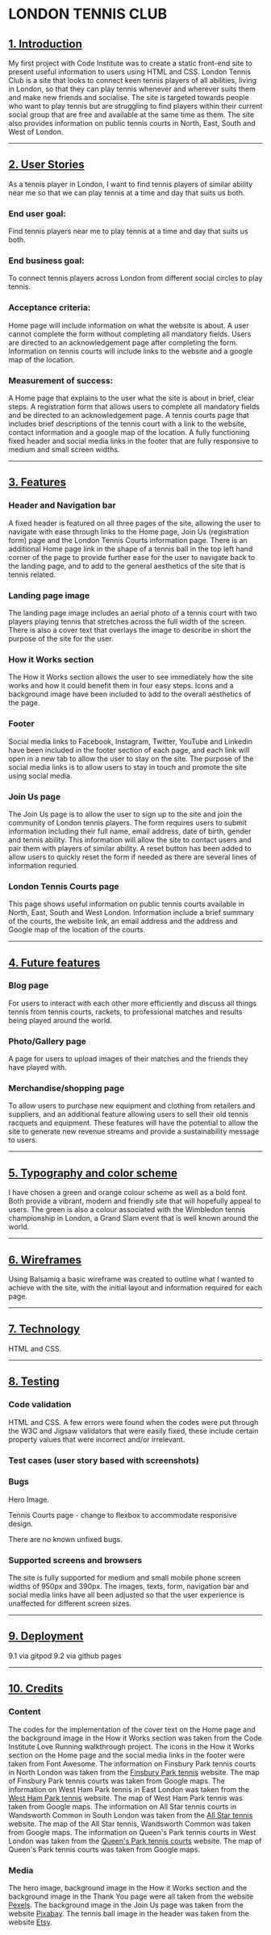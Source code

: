 # **LONDON TENNIS CLUB**

## <u>1. Introduction</u>
My first project with Code Institute was to create a static front-end site to present useful information to users using HTML and CSS. London Tennis Club is a site that looks to connect keen tennis players of all abilities, living in London, so that they can play tennis whenever and wherever suits them and make new friends and socialise. The site is targeted towards people who want to play tennis but are struggling to find players within their current social group that are free and available at the same time as them. The site also provides information on public tennis courts in North, East, South and West of London. 
<hr>

## <u>2. User Stories</u>
As a tennis player in London, I want to find tennis players of similar ability near me so that we can play tennis at a time and day that suits us both.
### **End user goal:** 
Find tennis players near me to play tennis at a time and day that suits us both.
### **End business goal:** 
To connect tennis players across London from different social circles to play tennis.

### **Acceptance criteria:**
Home page will include information on what the website is about.
A user cannot complete the form without completing all mandatory fields. 
Users are directed to an acknowledgement page after completing the form.
Information on tennis courts will include links to the website and a google map of the location.

### **Measurement of success:**
A Home page that explains to the user what the site is about in brief, clear steps.
A registration form that allows users to complete all mandatory fields and be directed to an acknowledgement page.
A tennis courts page that includes brief descriptions of the tennis court with a link to the website, contact information and a google map of the location.
A fully functioning fixed header and social media links in the footer that are fully responsive to medium and small screen widths.
<hr>

## <u>3. Features</u>

### **Header and Navigation bar**
A fixed header is featured on all three pages of the site, allowing the user to navigate with ease through links to the Home page, Join Us (registration form) page and the London Tennis Courts information page. There is an additional Home page link in the shape of a tennis ball in the top left hand corner of the page to provide further ease for the user to navigate back to the landing page, and to add to the general aesthetics of the site that is tennis related.

### **Landing page image**
The landing page image includes an aerial photo of a tennis court with two players playing tennis that stretches across the full width of the screen. There is also a cover text that overlays the image to describe in short the purpose of the site for the user.

### **How it Works section**
The How it Works section allows the user to see immediately how the site works and how it could benefit them in four easy steps. Icons and a background image have been included to add to the overall aesthetics of the page.

### **Footer**
Social media links to Facebook, Instagram, Twitter, YouTube and Linkedin have been included in the footer section of each page, and each link will open in a new tab to allow the user to stay on the site. The purpose of the social media links is to allow users to stay in touch and promote the site using social media.

### **Join Us page**
The Join Us page is to allow the user to sign up to the site and join the community of London tennis players. The form requires users to submit information including their full name, email address, date of birth, gender and tennis ability. This information will allow the site to contact users and pair them with players of similar ability. A reset button has been added to allow users to quickly reset the form if needed as there are several lines of information requried.

### **London Tennis Courts page**
This page shows useful information on public tennis courts available in North, East, South and West London. Information include a brief summary of the courts, the website link, an email address and the address and Google map of the location of the courts. 
<hr>

## <u>4. Future features</u>

### **Blog page**
For users to interact with each other more efficiently and discuss all things tennis from tennis courts, rackets, to professional matches and results being played around the world.

### **Photo/Gallery page**
A page for users to upload images of their matches and the friends they have played with.

### **Merchandise/shopping page**
To allow users to purchase new equipment and clothing from retailers and suppliers, and an additional feature allowing users to sell their old tennis racquets and equipment. These features will have the potential to allow the site to generate new revenue streams and provide a sustainability message to users. 
<hr>

## <u>5. Typography and color scheme</u>
I have chosen a green and orange colour scheme as well as a bold font. Both provide a vibrant, modern and friendly site that will hopefully appeal to users. The green is also a colour associated with the Wimbledon tennis championship in London, a Grand Slam event that is well known around the world.
<hr>

## <u>6. Wireframes</u>
Using Balsamiq a basic wireframe was created to outline what I wanted to achieve with the site, with the initial layout and information required for each page.
<hr>

## <u>7. Technology</u>
HTML and CSS.
<hr>

## <u>8. Testing</u>

   ### **Code validation**
   HTML and CSS. A few errors were found when the codes were put through the W3C and Jigsaw validators that were easily fixed, these include certain property values that were incorrect and/or irrelevant.
   
   ### **Test cases (user story based with screenshots)**

   ### **Bugs**
   Hero Image.

   Tennis Courts page - change to flexbox to accommodate responsive design.

   There are no known unfixed bugs.
   
   ### **Supported screens and browsers**
   The site is fully supported for medium and small mobile phone screen widths of 950px and 390px. The images, texts, form, navigation bar and social media links have all been adjusted so that the user experience is unaffected for different screen sizes.
<hr>

## <u>9. Deployment</u>
   9.1 via gitpod
   9.2 via github pages
<hr>

## <u>10. Credits</u>

   ### **Content**
   The codes for the implementation of the cover text on the Home page and the background image in the How it Works section was taken from the Code Institute Love Running walkthrough project.
   The icons in the How it Works section on the Home page and the social media links in the footer were taken from Font Awesome.
   The information on Finsbury Park tennis courts in North London was taken from the [Finsbury Park tennis](www.finsburyparktennis.org.uk) website. The map of Finsbury Park tennis courts was taken from Google maps.
   The information on West Ham Park tennis in East London was taken from the [West Ham Park tennis](www.clubspark.lta.org.uk/westhampark) website. The map of West Ham Park tennis was taken from Google maps.
   The information on All Star tennis courts in Wandsworth Common in South London was taken from the [All Star tennis](www.allstartennis.co.uk) website. The map of the All Star tennis, Wandsworth Common was taken from Google maps.
   The information on Queen's Park tennis courts in West London was taken from the [Queen's Park tennis courts](www.clubspark.lta.org.uk/queensparktenniscourts) website. The map of Queen's Park tennis courts was taken from Google maps.
    
   ### **Media**
   The hero image, background image in the How it Works section and the background image in the Thank You page were all taken from the website [Pexels](www.pexels.com).
   The background image in the Join Us page was taken from the website [Pixabay](www.pixabay.com). 
   The tennis ball image in the header was taken from the website [Etsy](https://www.etsy.com/uk/listing/684097429/tennis-ball-drink-coasters-pack-of-4-or?gpla=1&gao=1&&utm_source=google&utm_medium=cpc&utm_campaign=shopping_uk_en_gb_-home_and_living&utm_custom1=_k_Cj0KCQjw-daUBhCIARIsALbkjSY-80gIThyKfdcO1jT3Q2T_PawCbWR_TQ6WMYfLkrJEnDFdvvlc3p8aAinHEALw_wcB_k_&utm_content=go_14821442085_125173007022_549119977872_aud-1184048147899:pla-303628061699_c__684097429engb_116041132&utm_custom2=14821442085&gclid=Cj0KCQjw-daUBhCIARIsALbkjSY-80gIThyKfdcO1jT3Q2T_PawCbWR_TQ6WMYfLkrJEnDFdvvlc3p8aAinHEALw_wcB).